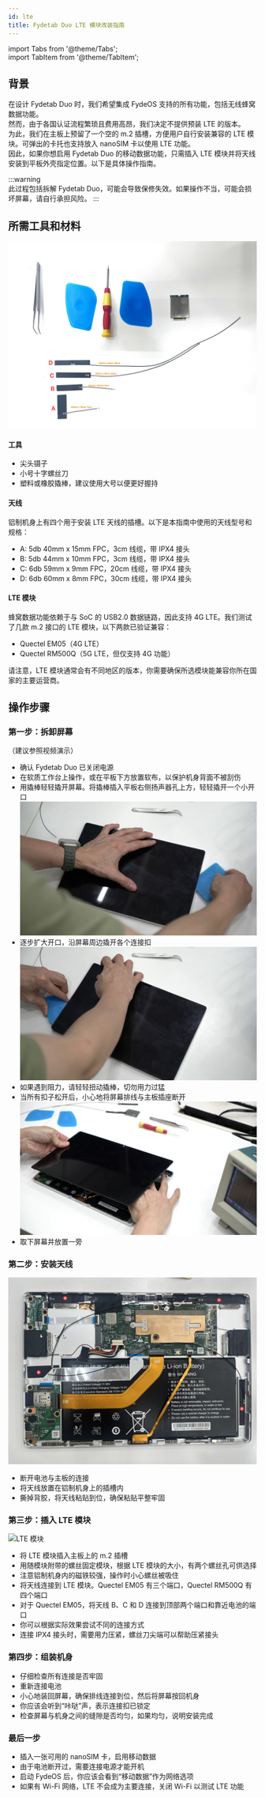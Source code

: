 ```yaml
---
id: lte  
title: Fydetab Duo LTE 模块改装指南  
---
```


import Tabs from '@theme/Tabs';  
import TabItem from '@theme/TabItem';  

## 背景
在设计 Fydetab Duo 时，我们希望集成 FydeOS 支持的所有功能，包括无线蜂窝数据功能。  
然而，由于各国认证流程繁琐且费用高昂，我们决定不提供预装 LTE 的版本。  
为此，我们在主板上预留了一个空的 m.2 插槽，方便用户自行安装兼容的 LTE 模块。可弹出的卡托也支持放入 nanoSIM 卡以使用 LTE 功能。  
因此，如果你想启用 Fydetab Duo 的移动数据功能，只需插入 LTE 模块并将天线安装到平板外壳指定位置。以下是具体操作指南。

:::warning  
此过程包括拆解 Fydetab Duo，可能会导致保修失效。如果操作不当，可能会损坏屏幕，请自行承担风险。
:::

## 所需工具和材料

![工具和材料](/img/lte/toolsmaterial.jpg)

#### 工具
- 尖头镊子  
- 小号十字螺丝刀  
- 塑料或橡胶撬棒，建议使用大号以便更好握持  

#### 天线
铝制机身上有四个用于安装 LTE 天线的插槽。以下是本指南中使用的天线型号和规格：

- A: 5db 40mm x 15mm FPC，3cm 线缆，带 IPX4 接头  
- B: 5db 44mm x 10mm FPC，3cm 线缆，带 IPX4 接头  
- C: 6db 59mm x 9mm FPC，20cm 线缆，带 IPX4 接头  
- D: 6db 60mm x 8mm FPC，30cm 线缆，带 IPX4 接头  

#### LTE 模块
蜂窝数据功能依赖于与 SoC 的 USB2.0 数据链路，因此支持 4G LTE。我们测试了几款 m.2 接口的 LTE 模块，以下两款已验证兼容：

- Quectel EM05（4G LTE）  
- Quectel RM500Q（5G LTE，但仅支持 4G 功能）  

请注意，LTE 模块通常会有不同地区的版本，你需要确保所选模块能兼容你所在国家的主要运营商。

## 操作步骤

### 第一步：拆卸屏幕
（建议参照视频演示）

- 确认 Fydetab Duo 已关闭电源  
- 在软质工作台上操作，或在平板下方放置软布，以保护机身背面不被刮伤  
- 用撬棒轻轻撬开屏幕。将撬棒插入平板右侧扬声器孔上方，轻轻撬开一个小开口  
    ![step1-1](/img/lte/open1.jpg)  
- 逐步扩大开口，沿屏幕周边撬开各个连接扣  
    ![step1-2](/img/lte/open2.jpg)  
- 如果遇到阻力，请轻轻扭动撬棒，切勿用力过猛  
- 当所有扣子松开后，小心地将屏幕排线与主板插座断开  
    ![step1-3](/img/lte/open3.jpg)  
- 取下屏幕并放置一旁  

### 第二步：安装天线

![天线安装](/img/lte/placement.jpg)  

- 断开电池与主板的连接  
- 将天线放置在铝制机身上的插槽内  
- 撕掉背胶，将天线粘贴到位，确保粘贴平整牢固  

### 第三步：插入 LTE 模块

![LTE 模块](/img/lte/ltecard.jpg)  

- 将 LTE 模块插入主板上的 m.2 插槽  
- 用随模块附带的螺丝固定模块，根据 LTE 模块的大小，有两个螺丝孔可供选择  
- 注意铝制机身内的磁铁较强，操作时小心螺丝被吸住  
- 将天线连接到 LTE 模块。Quectel EM05 有三个端口，Quectel RM500Q 有四个端口  
- 对于 Quectel EM05，将天线 B、C 和 D 连接到顶部两个端口和靠近电池的端口  
- 你可以根据实际效果尝试不同的连接方式  
- 连接 IPX4 接头时，需要用力压紧，螺丝刀尖端可以帮助压紧接头  

### 第四步：组装机身

- 仔细检查所有连接是否牢固  
- 重新连接电池  
- 小心地装回屏幕，确保排线连接到位，然后将屏幕按回机身  
- 你应该会听到“咔哒”声，表示连接扣已锁定  
- 检查屏幕与机身之间的缝隙是否均匀，如果均匀，说明安装完成  

### 最后一步

- 插入一张可用的 nanoSIM 卡，启用移动数据  
- 由于电池断开过，需要连接电源才能开机  
- 启动 FydeOS 后，你应该会看到“移动数据”作为网络选项  
- 如果有 Wi-Fi 网络，LTE 不会成为主要连接，关闭 Wi-Fi 以测试 LTE 功能  

 